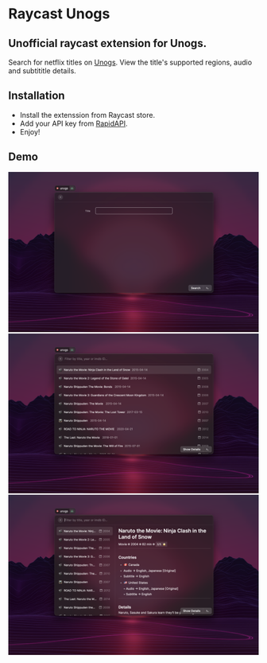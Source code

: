# Raycast Unogs
## Unofficial raycast extension for Unogs.
Search for netflix titles on [Unogs](https://unogs.com/). View the title's supported regions, audio and subtititle details.

## Installation
- Install the extenssion from Raycast store.
- Add your API key from [RapidAPI](https://rapidapi.com/unogs/api/unogs/).
- Enjoy!

## Demo
![](demo/1.png)
![](demo/2.png)
![](demo/3.png)